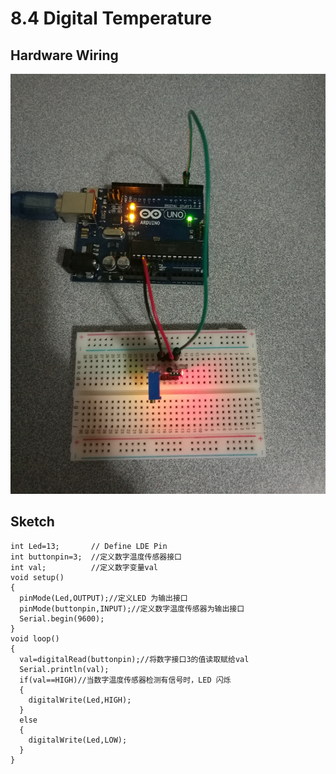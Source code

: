 # 8.4 Digital Temperature

## Hardware Wiring
![Image](../../Examples/sensor-kit-for-arduino/025_digitaltemperature.jpg)

## Sketch
```
int Led=13;       // Define LDE Pin
int buttonpin=3;  //定义数字温度传感器接口
int val;          //定义数字变量val
void setup()
{
  pinMode(Led,OUTPUT);//定义LED 为输出接口
  pinMode(buttonpin,INPUT);//定义数字温度传感器为输出接口
  Serial.begin(9600);
}
void loop()
{
  val=digitalRead(buttonpin);//将数字接口3的值读取赋给val
  Serial.println(val);
  if(val==HIGH)//当数字温度传感器检测有信号时，LED 闪烁
  {
    digitalWrite(Led,HIGH);
  }
  else
  {
    digitalWrite(Led,LOW);
  }
}
```